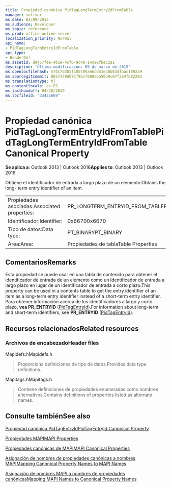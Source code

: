 ```yaml
---
title: Propiedad canónica PidTagLongTermEntryIdFromTable
manager: soliver
ms.date: 03/09/2015
ms.audience: Developer
ms.topic: reference
ms.prod: office-online-server
localization_priority: Normal
api_name:
- PidTagLongTermEntryIdFromTable
api_type:
- HeaderDef
ms.assetid: d9457fea-4b1e-4cf6-9c4b-14c98fbec2a1
description: 'Última modificación: 09 de marzo de 2015'
ms.openlocfilehash: 574c7d305f105709aebcd41e30b034fbac1892a9
ms.sourcegitcommit: 8657170d071f9bcf680aba50b9c07f2a4fb82283
ms.translationtype: MT
ms.contentlocale: es-ES
ms.lasthandoff: 04/28/2019
ms.locfileid: "33425669"
---
```

# <a name="pidtaglongtermentryidfromtable-canonical-property"></a><span data-ttu-id="5bf61-103">Propiedad canónica PidTagLongTermEntryIdFromTable</span><span class="sxs-lookup"><span data-stu-id="5bf61-103">PidTagLongTermEntryIdFromTable Canonical Property</span></span>

  
  
<span data-ttu-id="5bf61-104">**Se aplica a**: Outlook 2013 | Outlook 2016</span><span class="sxs-lookup"><span data-stu-id="5bf61-104">**Applies to**: Outlook 2013 | Outlook 2016</span></span> 
  
<span data-ttu-id="5bf61-105">Obtiene el identificador de entrada a largo plazo de un elemento.</span><span class="sxs-lookup"><span data-stu-id="5bf61-105">Obtains the long- term entry identifier of an item.</span></span>
  
|||
|:-----|:-----|
|<span data-ttu-id="5bf61-106">Propiedades asociadas:</span><span class="sxs-lookup"><span data-stu-id="5bf61-106">Associated properties:</span></span>  <br/> |<span data-ttu-id="5bf61-107">PR_LONGTERM_ENTRYID_FROM_TABLE</span><span class="sxs-lookup"><span data-stu-id="5bf61-107">PR_LONGTERM_ENTRYID_FROM_TABLE</span></span>  <br/> |
|<span data-ttu-id="5bf61-108">Identificador:</span><span class="sxs-lookup"><span data-stu-id="5bf61-108">Identifier:</span></span>  <br/> |<span data-ttu-id="5bf61-109">0x6670</span><span class="sxs-lookup"><span data-stu-id="5bf61-109">0x6670</span></span>  <br/> |
|<span data-ttu-id="5bf61-110">Tipo de datos:</span><span class="sxs-lookup"><span data-stu-id="5bf61-110">Data type:</span></span>  <br/> |<span data-ttu-id="5bf61-111">PT_BINARY</span><span class="sxs-lookup"><span data-stu-id="5bf61-111">PT_BINARY</span></span>  <br/> |
|<span data-ttu-id="5bf61-112">Área:</span><span class="sxs-lookup"><span data-stu-id="5bf61-112">Area:</span></span>  <br/> |<span data-ttu-id="5bf61-113">Propiedades de tabla</span><span class="sxs-lookup"><span data-stu-id="5bf61-113">Table Properties</span></span>  <br/> |
   
## <a name="remarks"></a><span data-ttu-id="5bf61-114">Comentarios</span><span class="sxs-lookup"><span data-stu-id="5bf61-114">Remarks</span></span>

<span data-ttu-id="5bf61-115">Esta propiedad se puede usar en una tabla de contenido para obtener el identificador de entrada de un elemento como un identificador de entrada a largo plazo en lugar de un identificador de entrada a corto plazo.</span><span class="sxs-lookup"><span data-stu-id="5bf61-115">This property can be used in a contents table to get the entry identifier of an item as a long-term entry identifier instead of a short-term entry identifier.</span></span> <span data-ttu-id="5bf61-116">Para obtener información acerca de los identificadores a largo y corto plazo, **vea PR_ENTRYID** ([PidTagEntryId](pidtagentryid-canonical-property.md)).</span><span class="sxs-lookup"><span data-stu-id="5bf61-116">For information about long-term and short-term identifiers, see **PR_ENTRYID** ([PidTagEntryId](pidtagentryid-canonical-property.md)).</span></span>
  
## <a name="related-resources"></a><span data-ttu-id="5bf61-117">Recursos relacionados</span><span class="sxs-lookup"><span data-stu-id="5bf61-117">Related resources</span></span>

### <a name="header-files"></a><span data-ttu-id="5bf61-118">Archivos de encabezado</span><span class="sxs-lookup"><span data-stu-id="5bf61-118">Header files</span></span>

<span data-ttu-id="5bf61-119">Mapidefs.h</span><span class="sxs-lookup"><span data-stu-id="5bf61-119">Mapidefs.h</span></span>
  
> <span data-ttu-id="5bf61-120">Proporciona definiciones de tipo de datos.</span><span class="sxs-lookup"><span data-stu-id="5bf61-120">Provides data type definitions.</span></span>
    
<span data-ttu-id="5bf61-121">Mapitags.h</span><span class="sxs-lookup"><span data-stu-id="5bf61-121">Mapitags.h</span></span>
  
> <span data-ttu-id="5bf61-122">Contiene definiciones de propiedades enumeradas como nombres alternativos.</span><span class="sxs-lookup"><span data-stu-id="5bf61-122">Contains definitions of properties listed as alternate names.</span></span>
    
## <a name="see-also"></a><span data-ttu-id="5bf61-123">Consulte también</span><span class="sxs-lookup"><span data-stu-id="5bf61-123">See also</span></span>



[<span data-ttu-id="5bf61-124">Propiedad canónica PidTagEntryId</span><span class="sxs-lookup"><span data-stu-id="5bf61-124">PidTagEntryId Canonical Property</span></span>](pidtagentryid-canonical-property.md)


[<span data-ttu-id="5bf61-125">Propiedades MAPI</span><span class="sxs-lookup"><span data-stu-id="5bf61-125">MAPI Properties</span></span>](mapi-properties.md)
  
[<span data-ttu-id="5bf61-126">Propiedades canónicas de MAPI</span><span class="sxs-lookup"><span data-stu-id="5bf61-126">MAPI Canonical Properties</span></span>](mapi-canonical-properties.md)
  
[<span data-ttu-id="5bf61-127">Asignación de nombres de propiedades canónicas a nombres MAPI</span><span class="sxs-lookup"><span data-stu-id="5bf61-127">Mapping Canonical Property Names to MAPI Names</span></span>](mapping-canonical-property-names-to-mapi-names.md)
  
[<span data-ttu-id="5bf61-128">Asignación de nombres MAPI a nombres de propiedades canónicas</span><span class="sxs-lookup"><span data-stu-id="5bf61-128">Mapping MAPI Names to Canonical Property Names</span></span>](mapping-mapi-names-to-canonical-property-names.md)

